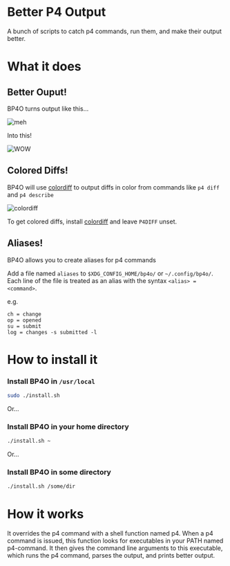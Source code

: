# Better P4 Output

A bunch of scripts to catch p4 commands, run them, and make their output better.

# What it does

## Better Ouput!

BP4O turns output like this...

![meh](http://i.imgur.com/euoNBOw.png)

Into this!

![WOW](http://i.imgur.com/atCFBp6.png)

## Colored Diffs!

BP4O will use [colordiff](http://www.colordiff.org/) to output diffs in color from commands like `p4 diff` and `p4 describe`

![colordiff](http://i.imgur.com/5jGjV7K.png)

To get colored diffs, install [colordiff](http://www.colordiff.org/) and leave `P4DIFF` unset.

## Aliases!

BP4O allows you to create aliases for p4 commands

Add a file named `aliases` to `$XDG_CONFIG_HOME/bp4o/` or `~/.config/bp4o/`.
Each line of the file is treated as an alias with the syntax `<alias> = <command>`.

e.g.

```shell
ch = change
op = opened
su = submit
log = changes -s submitted -l
```

# How to install it

### Install BP4O in `/usr/local`

```bash
sudo ./install.sh
```

Or...

### Install BP4O in your home directory

```bash
./install.sh ~
```

Or...

### Install BP4O in some directory

```bash
./install.sh /some/dir
```

# How it works

It overrides the p4 command with a shell function named p4.
When a p4 command is issued, this function looks for executables in your PATH named p4-command.
It then gives the command line arguments to this executable, which runs the p4 command, parses the output, and prints better output.
